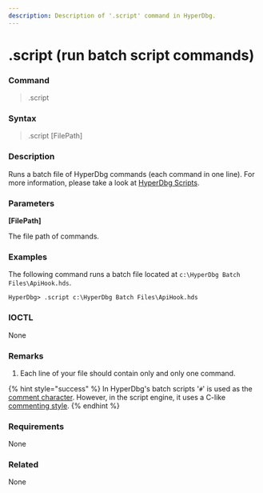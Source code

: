```yaml
---
description: Description of '.script' command in HyperDbg.
---
```


# .script (run batch script commands)

### Command

> .script

### Syntax

> .script \[FilePath]

### Description

Runs a batch file of HyperDbg commands (each command in one line). For more information, please take a look at [HyperDbg Scripts](https://docs.hyperdbg.org/commands/scripting-language/hyperdbg-scripts).

### Parameters

**\[FilePath]**

The file path of commands.

### Examples

The following command runs a batch file located at `c:\HyperDbg Batch Files\ApiHook.hds`.

```
HyperDbg> .script c:\HyperDbg Batch Files\ApiHook.hds
```

### IOCTL

None

### Remarks

1. Each line of your file should contain only and only one command.

{% hint style="success" %}
In HyperDbg's batch scripts '`#`' is used as the [comment character](https://docs.hyperdbg.org/commands/debugging-commands/comment). However, in the script engine, it uses a C-like [commenting style](https://docs.hyperdbg.org/commands/scripting-language/assumptions-and-evaluations#comments).
{% endhint %}

### Requirements

None

### Related

None
